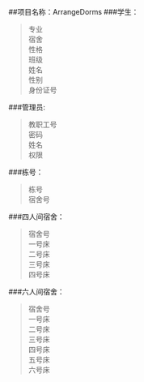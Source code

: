 ﻿
##项目名称：ArrangeDorms
###学生：
> 专业  
  宿舍  
  性格  
  班级  
  姓名  
  性别  
  身份证号  
  
###管理员:
> 教职工号  
  密码  
  姓名  
  权限  

###栋号：
> 栋号  
  宿舍号  

###四人间宿舍：
> 宿舍号  
  一号床  
  二号床  
  三号床  
  四号床  

###六人间宿舍：
> 宿舍号  
  一号床  
  二号床  
  三号床  
  四号床  
  五号床  
  六号床  

